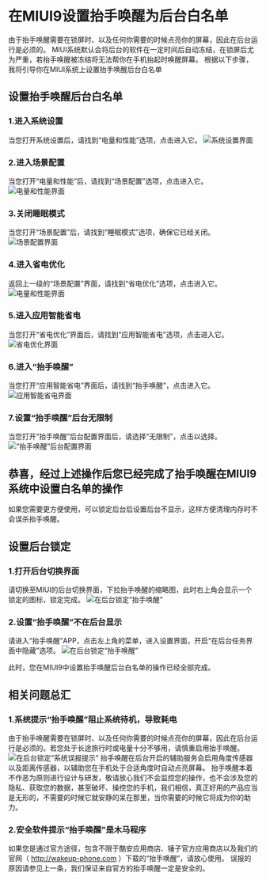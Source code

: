 # 在MIUI9设置抬手唤醒为后台白名单
由于抬手唤醒需要在锁屏时、以及任何你需要的时候点亮你的屏幕，因此在后台运行是必须的。
MIUI系统默认会将后台的软件在一定时间后自动冻结，在锁屏后尤为严重，若抬手唤醒被冻结将无法帮你在手机抬起时唤醒屏幕。
根据以下步骤，我将引导你在MIUI系统上设置抬手唤醒后台白名单

## 设置抬手唤醒后台白名单

### 1.进入系统设置
当您打开系统设置后，请找到“电量和性能”选项，点击进入它。
![系统设置界面](https://github.com/kongzue/Res/raw/master/app/src/main/res/mipmap-xxxhdpi/a1.png)

### 2.进入场景配置
当您打开“电量和性能”后，请找到“场景配置”选项，点击进入它。
![电量和性能界面](https://github.com/kongzue/Res/raw/master/app/src/main/res/mipmap-xxxhdpi/a2.png)

### 3.关闭睡眠模式
当您打开“场景配置”后，请找到“睡眠模式”选项，确保它已经关闭。
![场景配置界面](https://github.com/kongzue/Res/raw/master/app/src/main/res/mipmap-xxxhdpi/a4.png)

### 4.进入省电优化
返回上一级的“场景配置”界面，请找到“省电优化”选项，点击进入它。
![电量和性能界面](https://github.com/kongzue/Res/raw/master/app/src/main/res/mipmap-xxxhdpi/a3.png)

### 5.进入应用智能省电
当您打开“省电优化”界面后，请找到“应用智能省电”选项，点击进入它。
![省电优化界面](https://github.com/kongzue/Res/raw/master/app/src/main/res/mipmap-xxxhdpi/a9.png)

### 6.进入“抬手唤醒”
当您打开“应用智能省电”界面后，请找到“抬手唤醒”，点击进入它。
![应用智能省电界面](https://github.com/kongzue/Res/raw/master/app/src/main/res/mipmap-xxxhdpi/a5.png)

### 7.设置“抬手唤醒”后台无限制
当您打开“抬手唤醒”后台配置界面后，请选择“无限制”，点击以选择。
![“抬手唤醒”后台配置界面](https://github.com/kongzue/Res/raw/master/app/src/main/res/mipmap-xxxhdpi/a6.png)

## 恭喜，经过上述操作后您已经完成了抬手唤醒在MIUI9系统中设置白名单的操作
如果您需要更方便使用，可以锁定后台后设置后台不显示，这样方便清理内存时不会误杀抬手唤醒。

## 设置后台锁定

### 1.打开后台切换界面
请切换至MIUI的后台切换界面，下拉抬手唤醒的缩略图，此时右上角会显示一个锁定的图标，锁定完成。
![在后台锁定“抬手唤醒”](https://github.com/kongzue/Res/raw/master/app/src/main/res/mipmap-xxxhdpi/a7.png)

### 2.设置“抬手唤醒”不在后台显示
请进入“抬手唤醒”APP，点击左上角的菜单，进入设置界面，开启“在后台任务界面中隐藏”选项。
![在后台锁定“抬手唤醒”](https://github.com/kongzue/Res/raw/master/app/src/main/res/mipmap-xxxhdpi/a8.png)

此时，您在MIUI9中设置抬手唤醒后台白名单的操作已经全部完成。

## 相关问题总汇

### 1.系统提示“抬手唤醒”阻止系统待机，导致耗电
由于抬手唤醒需要在锁屏时、以及任何你需要的时候点亮你的屏幕，因此在后台运行是必须的。若您处于长途旅行时或电量十分不够用，请慎重启用抬手唤醒。
![在后台锁定“系统误报提示”](https://github.com/kongzue/Res/raw/master/app/src/main/res/mipmap-xxxhdpi/a10.png)
抬手唤醒在后台开启的辅助服务会启用角度传感器以及距离传感器，以辅助您在手机处于合适角度时自动点亮屏幕。
抬手唤醒本着不作恶为原则进行设计与研发，敬请放心我们不会监控您的操作，也不会涉及您的隐私、获取您的数据，甚至破坏、操控您的手机，我们相信，真正好用的产品应当是无形的，不需要的时候它就安静的呆在那里，当你需要的时候它将成为你的助力。

### 2.安全软件提示“抬手唤醒”是木马程序
如果您是通过官方途径，包含不限于酷安应用商店、锤子官方应用商店以及我们的官网（ http://wakeup-phone.com ）下载的“抬手唤醒”，请放心使用。
误报的原因请参见上一条，我们保证来自官方的抬手唤醒一定是安全的。
